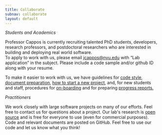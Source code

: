 ```yaml
---
title: Collaborate
subnav: collaborate
layout: default
---
```


*Students and Academics*

Professor Cappos is currently recruiting talented PhD students, developers,
research professors, and postdoctoral researchers who are interested in
building and deploying real world software.  
To apply to work with us, please email
<a href="mailto:jcappos@nyu.edu">jcappos@nyu.edu</a> with “Lab application” in
the subject.  Please include a code sample and/or github ID along with
your resume.  

To make it easier to work with us, we have guidelines for
<a href="https://github.com/secure-systems-lab/code-style-guidelines">code
style</a>, <a href="https://github.com/jhdalek55/lab-guidelines/blob/master/latexdocuments.md">document preparation</a>, 
<a href="https://github.com/jhdalek55/lab-guidelines/blob/master/newproject.md"> how
to start a new project</a>, and, for new students and staff, procedures
for <a href="https://github.com/jhdalek55/lab-guidelines/blob/master/on-boarding.md">on-boarding</a>
and for preparing
<a href="https://github.com/jhdalek55/lab-guidelines/blob/master/progressreport.md">progress reports.</a>

*Practitioners*

We work closely with large software projects on many of our efforts.  Feel
free to contact us for questions about a project.
Our lab's research is <a href="LICENSE.txt">open source</a> and is free for
everyone to use (even for commercial purposes).  Code and relevant documents
are posted on GitHub. Feel free to use our code and let us know what you think!

